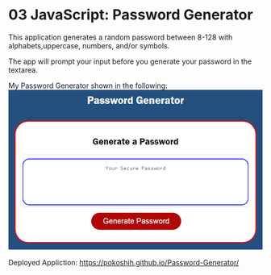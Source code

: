 # 03 JavaScript: Password Generator

This application generates a random password between 8-128 with alphabets,uppercase, numbers, and/or symbols.

The app will prompt your input before you generate your password in the textarea.

My Password Generator shown in the following:
<img src="images/Password Generator.PNG">


Deployed Appliction: https://pokoshih.github.io/Password-Generator/


